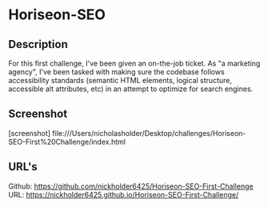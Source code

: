 # Horiseon-SEO

## Description

For this first challenge, I've been given an on-the-job ticket. As "a marketing agency", I've been tasked with making sure the codebase follows accessibility standards (semantic HTML elements, logical structure, accessible alt attributes, etc) in an attempt to optimize for search engines.

## Screenshot

[screenshot] file:///Users/nicholasholder/Desktop/challenges/Horiseon-SEO-First%20Challenge/index.html

## URL's

Github: https://github.com/nickholder6425/Horiseon-SEO-First-Challenge
URL:    https://nickholder6425.github.io/Horiseon-SEO-First-Challenge/


